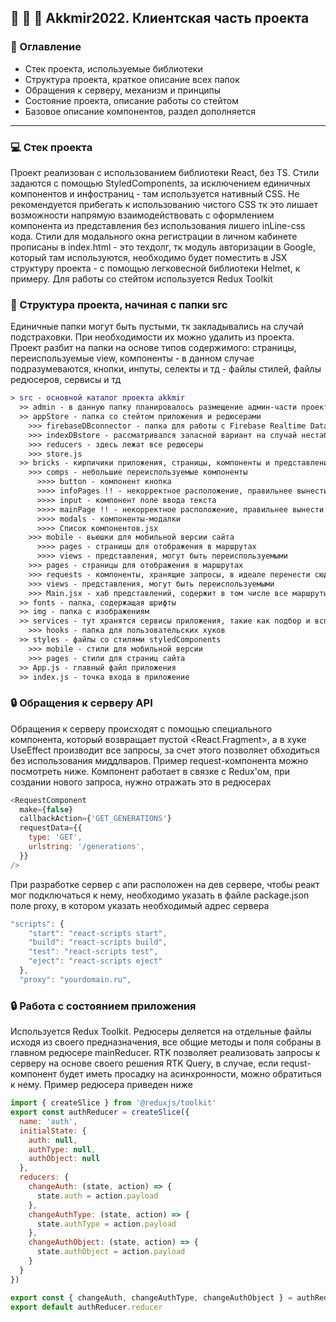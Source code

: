## :battery: :battery: :battery: Akkmir2022. Клиентская часть проекта
### :file_folder: Оглавление
* Стек проекта, используемые библиотеки
* Структура проекта, краткое описание всех папок
* Обращения к серверу, механизм и принципы
* Состояние проекта, описание работы со стейтом
* Базовое описание компонентов, раздел дополняется
---
### :computer: Стек проекта
Проект реализован с использованием библиотеки React, без TS. Стили задаются с помощью StyledComponents, за исключением единичных компонентов и инфостраниц - там используется нативный CSS. Не рекомендуется прибегать к использованию чистого CSS тк это лишает возможности напрямую взаимодействовать с оформлением компонента из представления без использования лишего inLine-css кода. Стили для модального окна регистрации в личном кабинете прописаны в index.html - это техдолг, тк модуль авторизации в Google, который там используются, необходимо будет поместить в JSX структуру проекта - с помощью легковесной библиотеки Helmet, к примеру. Для работы со стейтом используется Redux Toolkit
### :file_folder: Структура проекта, начиная с папки src
Единичные папки могут быть пустыми, тк закладывались на случай подстраховки. При необходимости их можно удалить из проекта. Проект разбит на папки на основе типов содержимого: страницы, переиспользуемые view, компоненты - в данном случае подразумеваются, кнопки, инпуты, селекты и тд - файлы стилей, файлы редюсеров, сервисы и тд
```diff
> src - основной каталог проекта akkmir
  >> admin - в данную папку планировалось размещение админ-части проекта
  >> appStore - папка со стейтом приложения и редюсерами
    >>> firebaseDBconnector - папка для работы с Firebase Realtime Database
    >>> indexDBstore - рассматривался запасной вариант на случай нестабильной работы localStorage
    >>> reducers - здесь лежат все редюсеры
    >>> store.js
  >> bricks - кирпичики приложения, страницы, компоненты и представления
    >>> comps - небольшие переиспользуемые компоненты
      >>>> button - компонент кнопка
      >>>> infoPages !! - некорректное расположение, правильнее вынести во views
      >>>> input - компонент поле ввода текста
      >>>> mainPage !! - некорректное расположение, правильнее вынести во views
      >>>> modals - компоненты-модалки
      >>>> Список компонентов.jsx
    >>> mobile - вьюшки для мобильной версии сайта
      >>>> pages - страницы для отображения в маршрутах
      >>>> views - представления, могут быть переиспользуемыми
    >>> pages - страницы для отображения в маршрутах
    >>> requests - компоненты, хранящие запросы, в идеале перенести сюда все запросы приложения
    >>> views - представления, могут быть переиспользуемыми
    >>> Main.jsx - хаб представлений, содержит в том числе все маршруты
  >> fonts - папка, содержащая шрифты
  >> img - папка с изображениям
  >> services - тут хранятся сервисы приложения, такие как подбор и всплывающие подсказки
    >>> hooks - папка для пользовательских хуков
  >> styles - файлы со стилями styledComponents
    >>> mobile - стили для мобильной версии
    >>> pages - стили для страниц сайта
  >> App.js - главный файл приложения
  >> index.js - точка входа в приложение
```
### :lock: Обращения к серверу API
Обращения к серверу происходят с помощью специального компонента, который возвращает пустой <React.Fragment>, а в хуке UseEffect производит все запросы, за счет этого позволяет обходиться без использования миддлваров. Пример request-компонента можно посмотреть ниже. Компонент работает в связке с Redux'ом, при создании нового запроса, нужно отражать это в редюсерах
```JavaScript
<RequestComponent
  make={false}
  callbackAction={'GET_GENERATIONS'}
  requestData={{
    type: 'GET',
    urlstring: '/generations',
  }}
/>
```
При разработке сервер с апи расположен на дев сервере, чтобы реакт мог подключаться к нему, необходимо указать в файле package.json поле proxy, в котором указать необходимый адрес сервера
```JavaScript
"scripts": {
    "start": "react-scripts start",
    "build": "react-scripts build",
    "test": "react-scripts test",
    "eject": "react-scripts eject"
  },
  "proxy": "yourdomain.ru",
```
### :lock: Работа с состоянием приложения
Используется Redux Toolkit. Редюсеры деляется на отдельные файлы исходя из своего предназначения, все общие методы и поля собраны в главном редюсере mainReducer. RTK позволяет реализовать запросы к серверу на основе своего решения RTK Query, в случае, если requst-компонент будет иметь просадку на асинхронности, можно обратиться к нему. Пример редюсера приведен ниже
```JavaScript
import { createSlice } from '@reduxjs/toolkit'
export const authReducer = createSlice({
  name: 'auth',
  initialState: {
    auth: null,
    authType: null,
    authObject: null
  },
  reducers: {
    changeAuth: (state, action) => {
      state.auth = action.payload
    },
    changeAuthType: (state, action) => {
      state.authType = action.payload
    },
    changeAuthObject: (state, action) => {
      state.authObject = action.payload
    }
  }
})

export const { changeAuth, changeAuthType, changeAuthObject } = authReducer.actions
export default authReducer.reducer
```
